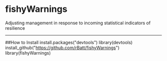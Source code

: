 # fishyWarnings
Adjusting management in response to incoming statistical indicators of resilience

---
##How to Install
install.packages("devtools")
library(devtools)
install_github("https://github.com/rBatt/fishyWarnings")
library(fishyWarnings)